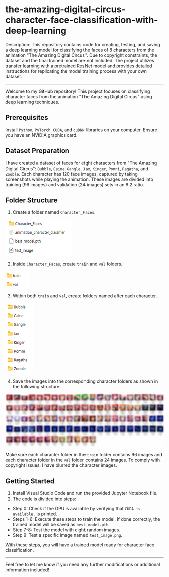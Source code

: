 # the-amazing-digital-circus-character-face-classification-with-deep-learning
Description: This repository contains code for creating, testing, and saving a deep learning model for classifying the faces of 8 characters from the animation "The Amazing Digital Circus". Due to copyright constraints, the dataset and the final trained model are not included. The project utilizes transfer learning with a pretrained ResNet model and provides detailed instructions for replicating the model training process with your own dataset.

---

Welcome to my GitHub repository! This project focuses on classifying character faces from the animation "The Amazing Digital Circus" using deep learning techniques.

## Prerequisites
Install `Python`, `PyTorch`, `CUDA`, and `cuDNN` libraries on your computer.
Ensure you have an NVIDIA graphics card.

## Dataset Preparation
I have created a dataset of faces for eight characters from "The Amazing Digital Circus": `Bubble`, `Caine`, `Gangle`, `Jax`, `Kinger`, `Pomni`, `Ragatha`, and `Zooble`. Each character has 120 face images, captured by taking screenshots while playing the animation. These images are divided into training (96 images) and validation (24 images) sets in an 8:2 ratio.

## Folder Structure
1. Create a folder named `Character_Faces`.

![image1](images/path1.png)

2. Inside `Character_Faces`, create `train` and `val` folders.

![image2](images/path2.png)

3. Within both `train` and `val`, create folders named after each character.

![image3](images/path3.png)

4. Save the images into the corresponding character folders as shown in the following structure:

![image4](images/path4.png)

Make sure each character folder in the `train` folder contains 96 images and each character folder in the `val` folder contains 24 images. To comply with copyright issues, I have blurred the character images.

## Getting Started
1. Install Visual Studio Code and run the provided Jupyter Notebook file.
2. The code is divided into steps:
- Step 0: Check if the GPU is available by verifying that `CUDA is available.` is printed.
- Steps 1-6: Execute these steps to train the model. If done correctly, the trained model will be saved as `best_model.pth`.
- Step 7-8: Test the model with eight random images.
- Step 9: Test a specific image named `test_image.png`.

With these steps, you will have a trained model ready for character face classification.

---

Feel free to let me know if you need any further modifications or additional information included!
